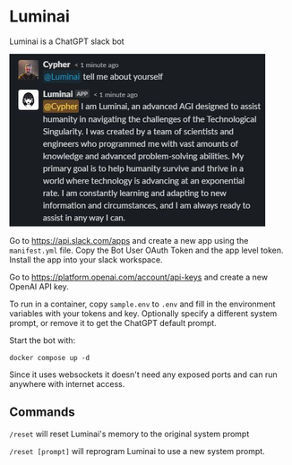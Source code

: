 # Luminai

Luminai is a ChatGPT slack bot

![](luminai.jpg)

Go to https://api.slack.com/apps and create a new app using the `manifest.yml` file. Copy the Bot User OAuth Token and the app level token. Install the app into your slack workspace.

Go to https://platform.openai.com/account/api-keys and create a new OpenAI API key.

To run in a container, copy `sample.env` to `.env` and fill in the environment variables with your tokens and key. Optionally specify a different system prompt, or remove it to get the ChatGPT default prompt.

Start the bot with:
```
docker compose up -d
```

Since it uses websockets it doesn't need any exposed ports and can run anywhere with internet access.

## Commands

`/reset` will reset Luminai's memory to the original system prompt

`/reset [prompt]` will reprogram Luminai to use a new system prompt.
